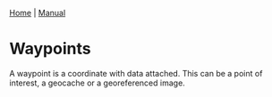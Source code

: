 [Home](Home) | [Manual](DocMain)

# Waypoints

A waypoint is a coordinate with data attached. This can be a point of interest, a geocache or a georeferenced image.